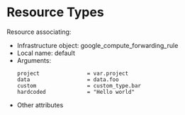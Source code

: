 # Resource Types

Resource associating:
- Infrastructure object: google_compute_forwarding_rule
- Local name: default
- Arguments:
    ```
    project               = var.project
    data                  = data.foo
    custom                = custom_type.bar
    hardcoded             = "Hello world"

    ```
- Other attributes


